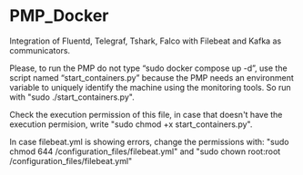 # PMP_Docker
Integration of Fluentd, Telegraf, Tshark, Falco with Filebeat and Kafka as communicators.

Please, to run the PMP do not type “sudo docker compose up -d”, use the script named “start_containers.py” because the PMP needs an environment variable to uniquely identify the machine using the monitoring tools. So run with "sudo ./start_containers.py".

Check the execution permission of this file, in case that doesn't have the execution permision, write "sudo chmod +x start_containers.py".

In case filebeat.yml is showing errors, change the permissions with: "sudo chmod 644 /configuration_files/filebeat.yml" and "sudo chown root:root /configuration_files/filebeat.yml"
